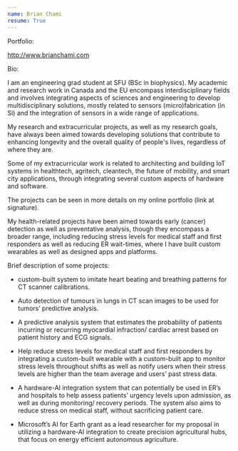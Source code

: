 ```yaml
---
name: Brian Chami
resume: True
---
```


Portfolio:

http://www.brianchami.com

Bio:

I am an engineering grad student at SFU (BSc in biophysics). My academic and research work in Canada and the EU encompass interdisciplinary fields and involves integrating aspects of sciences and engineering to develop multidisciplinary solutions, mostly related to sensors (micro)fabrication (in Si) and the integration of sensors in a wide range of applications. 

My research and extracurricular projects, as well as my research goals, have always been aimed towards developing solutions that contribute to enhancing longevity and the overall quality of people's lives, regardless of where they are.

 Some of my extracurricular work is related to architecting and building IoT systems in healthtech, agritech, cleantech, the future of mobility, and smart city applications, through integrating several custom aspects of hardware and software. 
 
 The projects can be seen in more details on my online portfolio (link at signature).
 
 My health-related projects have been aimed towards early (cancer) detection as well as preventative analysis, though they encompass a broader range, including reducing stress levels for medical staff and first responders as well as reducing ER wait-times, where I have built custom wearables as well as designed apps and platforms. 
 
 Brief description of some projects:
 
- custom-built system to imitate heart beating and breathing patterns for CT scanner calibrations. 

- Auto detection of tumours in lungs in CT scan images to be used for tumors’ predictive analysis. 

- A predictive analysis system that estimates the probability of patients incurring or recurring myocardial infraction/ cardiac arrest based on patient history and ECG signals.

- Help reduce stress levels for medical staff and first responders by integrating a custom-built wearable with a custom-built app to monitor stress levels throughout shifts as well as notify users when their stress levels are higher than the team average and users’ past stress data. 

- A hardware-AI integration system that can potentially be used in ER’s and hospitals to help assess patients’ urgency levels upon admission, as well as during monitoring/ recovery periods. The system also aims to reduce stress on medical staff, without sacrificing patient care.

- Microsoft’s AI for Earth grant as a lead researcher for my proposal in utilizing a hardware-AI integration to create precision agricultural hubs, that focus on energy efficient autonomous agriculture. 


